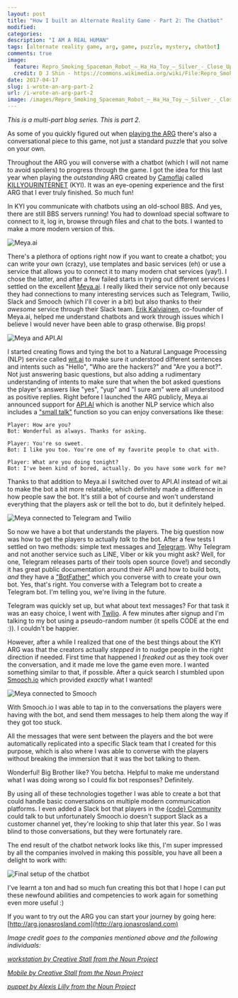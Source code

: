```yaml
---
layout: post
title: "How I built an Alternate Reality Game - Part 2: The Chatbot"
modified:
categories:
description: "I AM A REAL HUMAN"
tags: [alternate reality game, arg, game, puzzle, mystery, chatbot]
comments: true
image:
  feature: Repro_Smoking_Spaceman_Robot_–_Ha_Ha_Toy_–_Silver_-_Close_Up_1-cropped.jpg
  credit: D J Shin - https://commons.wikimedia.org/wiki/File:Repro_Smoking_Spaceman_Robot_–_Ha_Ha_Toy_–_Silver_-_Close_Up_1.jpg
date: 2017-04-17
slug: i-wrote-an-arg-part-2
url: /i-wrote-an-arg-part-2
image: /images/Repro_Smoking_Spaceman_Robot_–_Ha_Ha_Toy_–_Silver_-_Close_Up_1-cropped.jpg
---
```


_This is a multi-part blog series. This is part 2._

As some of you quickly figured out when [playing the ARG](http://arg.jonasrosland.com) there's also a conversational piece to this game, not just a standard puzzle that you solve on your own.

Throughout the ARG you will converse with a chatbot (which I will not name to avoid spoilers) to progress through the game. I got the idea for this last year when playing the _outstanding_ ARG created by [Camoflaj](https://camouflaj.com) called [KILLYOURINTERNET](http://killyourinternet.com) (KYI). It was an eye-opening experience and the first ARG that I ever truly finished. So much fun!

In KYI you communicate with chatbots using an old-school BBS. And yes, there are still BBS servers running! You had to download special software to connect to it, log in, browse through files and chat to the bots. I wanted to make a more modern version of this.

![Meya.ai](/images/meya.jpg)

There's a plethora of options right now if you want to create a chatbot; you can write your own (crazy), use templates and basic services (eh) or use a service that allows you to connect it to many modern chat services (yay!). I chose the latter, and after a few failed starts in trying out different services I settled on the excellent [Meya.ai](https://meya.ai). I really liked their service not only because they had connections to many interesting services such as Telegram, Twilio, Slack and Smooch (which I'll cover in a bit) but also thanks to their _awesome_ service through their Slack team. [Erik Kalviainen](https://twitter.com/ekalvi), co-founder of Meya.ai, helped me understand chatbots and work through issues which I believe I would never have been able to grasp otherwise. Big props!

![Meya and API.AI](/images/meya-api.jpg)

I started creating flows and tying the bot to a Natural Language Processing (NLP) service called [wit.ai](https://wit.ai) to make sure it understood different sentences and intents such as "Hello", "Who are the hackers?" and "Are you a bot?". Not just answering basic questions, but also adding a rudimentary understanding of intents to make sure that when the bot asked questions the player's answers like "yes", "yup" and "I sure am" were all understood as positive replies.
Right before I launched the ARG publicly, Meya.ai announced support for [API.AI](https://api.ai) which is another NLP service which also includes a ["small talk"](https://docs.api.ai/docs/small-talk) function so you can enjoy conversations like these:

```
Player: How are you?
Bot: Wonderful as always. Thanks for asking.

Player: You're so sweet.
Bot: I like you too. You're one of my favorite people to chat with.

Player: What are you doing tonight?
Bot: I've been kind of bored, actually. Do you have some work for me?
```


Thanks to that addition to Meya.ai I switched over to API.AI instead of wit.ai to make the bot a bit more relatable, which definitely made a difference in how people saw the bot. It's still a bot of course and won't understand everything that the players ask or tell the bot to do, but it definitely helped.

![Meya connected to Telegram and Twilio](/images/meya-api-twilio-telegram.jpg)

So now we have a bot that understands the players. The big question now was how to get the players to actually _talk_ to the bot. After a few tests I settled on two methods: simple text messages and [Telegram](https://telegram.org). Why Telegram and not another service such as LINE, Viber or kik you might ask? Well, for one, Telegram releases parts of their tools open source (love!) and secondly it has great public documentation around their API and how to build bots, _and_ they have a ["BotFather"](https://core.telegram.org/bots#6-botfather) which you converse with to create your own bot. Yes, that's right. You converse with a Telegram bot to create a Telegram bot. I'm telling you, we're living in the future.

Telegram was quickly set up, but what about text messages? For that task it was an easy choice, I went with [Twilio](https://twilio.com). A few minutes after signup and I'm talking to my bot using a pseudo-random number (it spells CODE at the end :)). I couldn't be happier.

However, after a while I realized that one of the best things about the KYI ARG was that the creators actually _stepped in_ to nudge people in the right direction if needed. First time that happened I _freaked out_ as they took over the conversation, and it made me love the game even more. I wanted something similar to that, if possible. After a quick search I stumbled upon [Smooch.io](https://smooch.io) which provided _exactly_ what I wanted!

![Meya connected to Smooch](/images/meya-smooch.jpg)

With Smooch.io I was able to tap in to the conversations the players were having with the bot, and send them messages to help them along the way if they got too stuck.

All the messages that were sent between the players and the bot were automatically replicated into a specific Slack team that I created for this purpose, which is also where I was able to converse with the players without breaking the immersion that it was the bot talking to them.

Wonderful! Big Brother like? You betcha. Helpful to make me understand what I was doing wrong so I could fix bot responses? Definitely.

By using all of these technologies together I was able to create a bot that could handle basic conversations on multiple modern communication platforms. I even added a Slack bot that players in the [{code} Community](http://codedellemc.com/community) could talk to but unfortunately Smooch.io doesn't support Slack as a customer channel yet, they're looking to ship that later this year. So I was blind to those conversations, but they were fortunately rare.

The end result of the chatbot network looks like this, I'm super impressed by all the companies involved in making this possible, you have all been a delight to work with:

![Final setup of the chatbot](/images/meya-final.jpg)

I've learnt a ton and had so much fun creating this bot that I hope I can put these newfound abilities and competencies to work again for something even more useful :)

If you want to try out the ARG you can start your journey by going here: [http://arg.jonasrosland.com](http://arg.jonasrosland.com)


*Image credit goes to the companies mentioned above and the following individuals:*

*[workstation by Creative Stall from the Noun Project](https://thenounproject.com/term/workstation/111266/)*

*[Mobile by Creative Stall from the Noun Project](https://thenounproject.com/creativestall/collection/education-line-icon/?q=phone&i=784553)*

*[puppet by Alexis Lilly from the Noun Project](https://thenounproject.com/search/?q=puppet&i=57357)*
